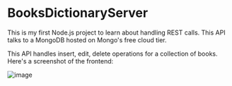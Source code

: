 # BooksDictionaryServer

This is my first Node.js project to learn about handling REST calls. This API talks to a MongoDB hosted on Mongo's free cloud tier.

This API handles insert, edit, delete operations for a collection of books. Here's a screenshot of the frontend:

![image](https://user-images.githubusercontent.com/1885612/120120724-67597500-c15c-11eb-9724-3953da848004.png)

